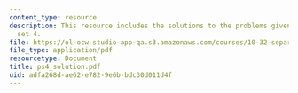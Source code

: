```yaml
---
content_type: resource
description: This resource includes the solutions to the problems given in problem
  set 4.
file: https://ol-ocw-studio-app-qa.s3.amazonaws.com/courses/10-32-separation-processes-spring-2005/adfa268dae62e7829e6bbdc30d011d4f_ps4_solution.pdf
file_type: application/pdf
resourcetype: Document
title: ps4_solution.pdf
uid: adfa268d-ae62-e782-9e6b-bdc30d011d4f
---
```


